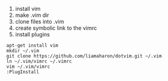 1. install vim
2. make .vim dir
3. clone files into .vim
4. create symbolic link to the vimrc
5. install plugins
```
apt-get install vim
mkdir ~/.vim
git clone https://github.com/liamaharon/dotvim.git ~/.vim
ln ~/.vim/vimrc ~/.vimrc
vim ~/.vim/vimrc
:PlugInstall
```
